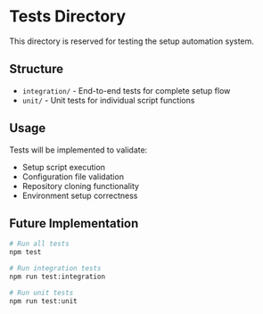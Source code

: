 # Tests Directory

This directory is reserved for testing the setup automation system.

## Structure

- `integration/` - End-to-end tests for complete setup flow
- `unit/` - Unit tests for individual script functions

## Usage

Tests will be implemented to validate:
- Setup script execution
- Configuration file validation
- Repository cloning functionality
- Environment setup correctness

## Future Implementation

```bash
# Run all tests
npm test

# Run integration tests
npm run test:integration

# Run unit tests  
npm run test:unit
```
